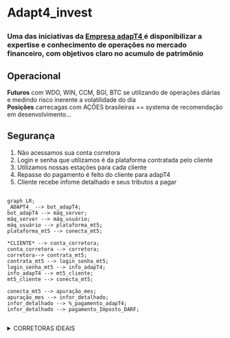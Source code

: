 <h1>Adapt4_invest<p>
  <h3> Uma das iniciativas da <a href="http://www.adapt4.com.br"> Empresa adapT4 </a> é disponibilizar a expertise e conhecimento de operações no mercado financeiro, com objetivos claro no acumulo de patrimônio </h3>
</h1> 

<h2> Operacional </h2>
<div> <strong>Futuros</strong> com WDO, WIN, CCM, BGI, BTC se utilizando de operações diárias e medindo risco inerente a volatilidade do dia </div>
<div> <strong>Posições</strong> carrecagas com AÇÕES brasileiras == systema de recomendação em desenvolvimento... </div>
</h3>

<h2> Segurança </h2>
  <ol>
    <li> Não acessamos sua conta corretora </li>
    <li> Login e senha que utilizamos é da plataforma contratada pelo cliente </li>
    <li> Utilizamos nossas estações para cada cliente </li>
    <li> Repasse do pagamento é feito do cliente para adapT4 </li>
    <li> Cliente recebe infome detalhado e seus tributos a pagar </li>   
  </ol>  
<h2>

</h2>

```mermaid
graph LR;
_ADAPT4_ --> bot_adapT4;
bot_adapT4 --> máq_server;
máq_server --> máq_usuário;
máq_usuário --> plataforma_mt5;
plataforma_mt5 --> conecta_mt5;

*CLIENTE* --> conta_corretora;
conta_corretora --> corretora;
corretora--> contrata_mt5;
contrata_mt5 --> login_senha_mt5;
login_senha_mt5 --> info_adapT4;
info_adapT4 --> mt5_cliente;
mt5_cliente --> conecta_mt5;

conecta_mt5 --> apuração_mes;
apuração_mes --> infor_detalhado;
infor_detalhado --> %_pagamento_adapT4;
infor_detalhado --> pagamento_Imposto_DARF;


```
</details>



<details>
     <summary> CORRETORAS IDEAIS </summary>
    
```
As 3 corretoras são as indicadas para contratar o serviço da plataforma MT5:

XP - Permitido operações de daytrade e position. Custo 0/mes ao contratar.
RICO - Permitido operações de daytrade e position. Custo 0;mes ao contratar.
TERRA - Permitido operações de daytrade e position. Custo R$ 50,00;mes ao contratar.

Órama - Foi comprada recentemente pelo BTG, deixou de fornecer ambas as modalidades de operação.
* As demais corretoras até o momento só permitem operações de daytrade. O que impacta nosso modelo operacional em determinados ativos e impacta tambem nos custo.

```

<details>
     <summary> medias em python </summary>
    
```

```
</details>
